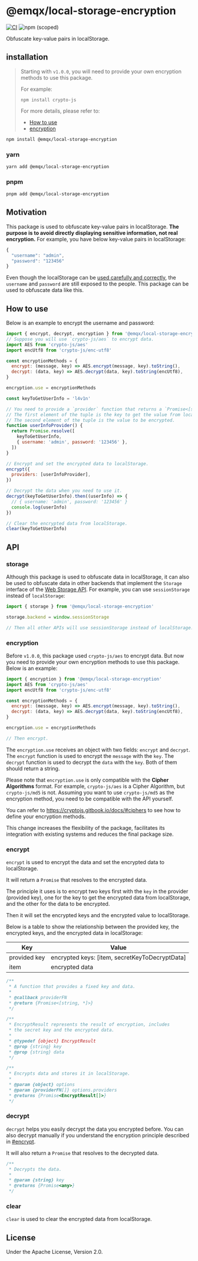 # @emqx/local-storage-encryption

[![CI](https://github.com/emqx/local-storage-encryption/actions/workflows/ci.yaml/badge.svg)](https://github.com/emqx/local-storage-encryption/actions/workflows/ci.yaml)
![npm (scoped)](https://img.shields.io/npm/v/@emqx/local-storage-encryption)

Obfuscate key-value pairs in localStorage.

## installation

> Starting with `v1.0.0`, you will need to provide your own encryption methods to use this package.
>
> For example:
>
> `npm install crypto-js`
>
> For more details, please refer to:
>
> - [How to use](#how-to-use)
> - [encryption](#encryption)

```bash
npm install @emqx/local-storage-encryption
```

### yarn

```bash
yarn add @emqx/local-storage-encryption
```

### pnpm

```bash
pnpm add @emqx/local-storage-encryption
```

## Motivation

This package is used to obfuscate key-value pairs in localStorage. **The purpose is
to avoid directly displaying sensitive information, not real encryption.** For example,
you have below key-value pairs in localStorage:

```js
{
  "username": "admin",
  "password": "123456"
}
```

Even though the localStorage can be [used carefully and correctly](https://snyk.io/blog/is-localstorage-safe-to-use/), the `username` and `password` are still exposed to the people.
This package can be used to obfuscate data like this.

## How to use

Below is an example to encrypt the username and password:

```js
import { encrypt, decrypt, encryption } from '@emqx/local-storage-encryption'
// Suppose you will use `crypto-js/aes` to encrypt data.
import AES from 'crypto-js/aes'
import encUtf8 from 'crypto-js/enc-utf8'

const encryptionMethods = {
  encrypt: (message, key) => AES.encrypt(message, key).toString(),
  decrypt: (data, key) => AES.decrypt(data, key).toString(encUtf8),
}

encryption.use = encryptionMethods

const keyToGetUserInfo = 'l4v1n'

// You need to provide a `provider` function that returns a `Promise<[string, any]>`.
// The first element of the tuple is the key to get the value from localStorage.
// The second element of the tuple is the value to be encrypted.
function userInfoProvider() {
  return Promise.resolve([
    keyToGetUserInfo,
    { username: 'admin', password: '123456' },
  ])
}

// Encrypt and set the encrypted data to localStorage.
encrypt({
  providers: [userInfoProvider],
})

// Decrypt the data when you need to use it.
decrypt(keyToGetUserInfo).then((userInfo) => {
  // { username: 'admin', password: '123456' }
  console.log(userInfo)
})

// Clear the encrypted data from localStorage.
clear(keyToGetUserInfo)
```

## API

### storage

Although this package is used to obfuscate data in localStorage, it can also be used to obfuscate data in other backends
that implement the `Storage` interface of the [Web Storage API](https://developer.mozilla.org/en-US/docs/Web/API/Web_Storage_API).
For example, you can use `sessionStorage` instead of `localStorage`:

```js
import { storage } from '@emqx/local-storage-encryption'

storage.backend = window.sessionStorage

// Then all other APIs will use sessionStorage instead of localStorage.
```

### encryption

Before `v1.0.0`, this package used `crypto-js/aes` to encrypt data. But now you need to provide your own encryption methods to use this package. Below is an example:

```js
import { encryption } from '@emqx/local-storage-encryption'
import AES from 'crypto-js/aes'
import encUtf8 from 'crypto-js/enc-utf8'

const encryptionMethods = {
  encrypt: (message, key) => AES.encrypt(message, key).toString(),
  decrypt: (data, key) => AES.decrypt(data, key).toString(encUtf8),
}

encryption.use = encryptionMethods

// Then encrypt.
```

The `encryption.use` receives an object with two fields: `encrypt` and `decrypt`.
The `encrypt` function is used to encrypt the `message` with the `key`. The `decrypt` function is used to decrypt the `data` with the `key`.
Both of them should return a string.

Please note that `encryption.use` is only compatible with the **Cipher Algorithms** format. For example, `crypto-js/aes` is a Cipher Algorithm, but `crypto-js/md5` is not.
Assuming you want to use `crypto-js/md5` as the encryption method, you need to be compatible with the API yourself.

You can refer to <https://cryptojs.gitbook.io/docs/#ciphers> to see how to define your encryption methods.

This change increases the flexibility of the package, facilitates its integration with existing systems and reduces the final package size.

### encrypt

`encrypt` is used to encrypt the data and set the encrypted data to localStorage.

It will return a `Promise` that resolves to the encrypted data.

The principle it uses is to encrypt two keys first with the `key` in the provider (provided key), one for the key to get the encrypted data from localStorage, and the other for the data to be encrypted.

Then it will set the encrypted keys and the encrypted value to localStorage.

Below is a table to show the relationship between the provided key, the encrypted keys, and the encrypted data in localStorage:

| Key          | Value                                          |
| ------------ | ---------------------------------------------- |
| provided key | encrypted keys: [item, secretKeyToDecryptData] |
| item         | encrypted data                                 |

```js
/**
 * A function that provides a fixed key and data.
 *
 * @callback providerFN
 * @return {Promise<[string, *]>}
 */

/**
 * EncryptResult represents the result of encryption, includes
 * the secret key and the encrypted data.
 *
 * @typedef {object} EncryptResult
 * @prop {string} key
 * @prop {string} data
 */

/**
 * Encrypts data and stores it in localStorage.
 *
 * @param {object} options
 * @param {providerFN[]} options.providers
 * @returns {Promise<EncryptResult[]>}
 */
```

### decrypt

`decrypt` helps you easily decrypt the data you encrypted before. You can also decrypt
manually if you understand the encryption principle described in [#encrypt](#encrypt).

It will also return a `Promise` that resolves to the decrypted data.

```js
/**
 * Decrypts the data.
 *
 * @param {string} key
 * @returns {Promise<any>}
 */
```

### clear

`clear` is used to clear the encrypted data from localStorage.

## License

Under the Apache License, Version 2.0.
